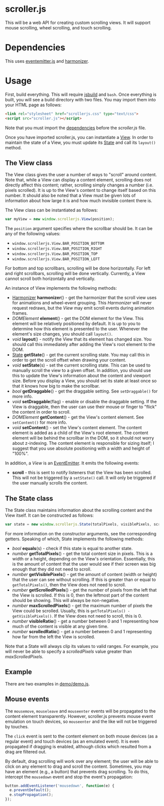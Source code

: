 # scroller.js

This will be a web API for creating custom scrolling views. It will support mouse scrolling, wheel scrolling, and touch scrolling.

# Dependencies

This uses [eventemitter.js](https://github.com/unixpickle/eventemitter.js) and [harmonizer](https://github.com/unixpickle/harmonizer).

# Usage

First, build everything. This will require [jsbuild](https://github.com/unixpickle/jsbuild) and `bash`. Once everything is built, you will see a build directory with two files. You may import them into your HTML page as follows:

```html
<link rel="stylesheet" href="scrollerjs.css" type="text/css">
<script src="scroller.js"></script>
```

Note that you must import the [dependencies](#dependencies) before the *scroller.js* file.

Once you have imported scroller.js, you can instantiate a [View](#the-view-class). In order to maintain the state of a View, you must update its [State](#the-state-class) and call its `layout()` method.

## The View class

The View class gives the user a number of ways to "scroll" around content. Note that, while a View can display a content element, scrolling does not directly affect this content; rather, scrolling simply changes a number (i.e. pixels scrolled). It is up to the View's content to change itself based on this number. It should also be noted that a View must be given lots of information about how large it is and how much invisible content there is.

The View class can be instantiated as follows:

```js
var myView = new window.scrollerjs.View(position);
```

The `position` argument specifies where the scrollbar should be. It can be any of the following values:

 * `window.scrollerjs.View.BAR_POSITION_BOTTOM`
 * `window.scrollerjs.View.BAR_POSITION_RIGHT`
 * `window.scrollerjs.View.BAR_POSITION_TOP`
 * `window.scrollerjs.View.BAR_POSITION_LEFT`

For bottom and top scrollbars, scrolling will be done horizontally. For left and right scrollbars, scrolling will be done vertically. Currently, a View cannot scroll both horizontally and vertically.

An instance of View implements the following methods:

 * [Harmonizer](https://github.com/unixpickle/harmonizer) **harmonizer**() - get the harmonizer that the scroll view uses for animations and wheel-event grouping. This *Harmonizer* will never request redraws, but the *View* may emit scroll events during animation frames.
 * *DOMElement* **element**() - get the DOM element for the View. This element will be relatively positioned by default. It is up to you to determine how this element is presented to the user. Whenever the element's size changes, you should call `layout()`.
 * *void* **layout**() - notify the View that its element has changed size. You should call this immediately after adding the View's root element to the DOM.
 * [State](#the-state-class) **getState**() - get the current scrolling state. You may call this in order to get the scroll offset when drawing your content.
 * *void* **setState**(s) - set the current scrolling state. This can be used to manually scroll the view to a given offset. In addition, you should use this to update the View's information about the content and viewport size. Before you display a View, you should set its state at least once so that it knows how big to make the scrollbar.
 * *bool* **getDraggable**() - get the draggable setting. See `setDraggable()` for more info.
 * *void* **setDraggable**(flag) - enable or disable the draggable setting. If the View is draggable, then the user can use their mouse or finger to "flick" the content in order to scroll.
 * *DOMElement* **getContent**() - get the View's content element. See `setContent()` for more info.
 * *void* **setContent**() - set the View's content element. The content element is added as a child of the View's root element. The content element will be behind the scrollbar in the DOM, so it should not worry about z-indexing. The content element is responsible for sizing itself; I suggest that you use absolute positioning with a width and height of "100%".

In addition, a *View* is an [EventEmitter](https://github.com/unixpickle/eventemitter.js). It emits the following events:

 * **scroll** - this is sent to notify listeners that the View has been scrolled. This will not be triggered by a `setState()` call. It will only be triggered if the user manually scrolls the content.

## The State class

The State class maintains information about the scrolling content and the View itself. It can be constructed as follows:

```js
var state = new window.scrollerjs.State(totalPixels, visiblePixels, scrolledPixels);
```

For more information on the constructor arguments, see the corresponding getters. Speaking of which, State implements the following methods:

 * *bool* **equals**(s) - check if this state is equal to another state.
 * *number* **getTotalPixels**() - get the total content size in pixels. This is a width or a height, depending on the View's orientation. Essentially, this is the amount of content that the user would see if their screen was big enough that they did not need to scroll.
 * *number* **getVisiblePixels**() - get the amount of content (width or height) that the user can see without scrolling. If this is greater than or equal to `getTotalPixels()`, then the View does not need to scroll.
 * *number* **getScrolledPixels**() - get the number of pixels from the left that the View is scrolled. If this is 0, then the leftmost part of the content should be showing. This will always be non-negative.
 * *number* **maxScrolledPixels**() - get the maximum number of pixels the View could be scrolled. Usually, this is `getTotalPixels() - getVisiblePixels()`. If the View does not need to scroll, this is 0.
 * *number* **visibleRatio**() - get a number between 0 and 1 representing how much of the content is visible at any given time.
 * *number* **scrolledRatio**() - get a number between 0 and 1 representing how far from the left the View is scrolled.

Note that a State will always clip its values to valid ranges. For example, you will never be able to specify a *scrolledPixels* value greater than *maxScrolledPixels*.

## Example

There are two examples in [demo/demo.js](demo/demo.js).

## Mouse events

The `mousemove`, `mouseleave` and `mouseenter` events will be propagated to the content element transparently. However, scroller.js prevents mouse event emulation on touch devices, so `mouseenter` and the like will not be triggered by touches.

The `click` event is sent to the content element on both mouse devices (as a regular event) and touch devices (as an emulated event). It is even propagated if dragging is enabled, although clicks which resulted from a drag are filtered out.

By default, drag scrolling will work over any element; the user will be able to click on any element to drag and scroll the content. Sometimes, you may have an element (e.g., a button) that prevents drag scrolling. To do this, intercept the `mousedown` event and stop the event's propagation:

```js
button.addEventListener('mousedown', function(e) {
  e.preventDefault();
  e.stopPropagation();
});
```
